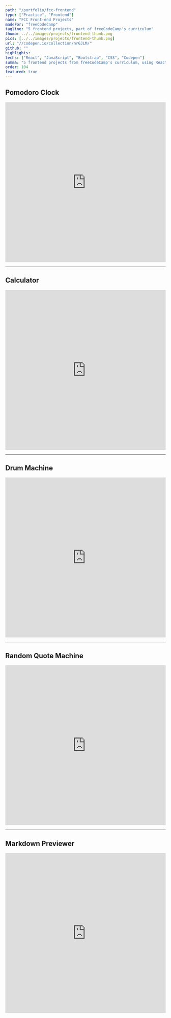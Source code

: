 ```yaml
---
path: "/portfolio/fcc-frontend"
type: ["Practice", "Frontend"]
name: "FCC Front-end Projects"
madeFor: "freeCodeCamp"
tagline: "5 frontend projects, part of freeCodeCamp's curriculum"
thumb: ../../images/projects/frontend-thumb.png
pics: [../../images/projects/frontend-thumb.png]
url: "//codepen.io/collection/nrGJLM/"
github: ""
highlights:
techs: ["React", "JavaScript", "Bootstrap", "CSS", "Codepen"]
summa: "5 frontend projects from freeCodeCamp's curriculum, using React for interative user interfaces and Bootstrap for styling."
order: 104
featured: true
---
```


## Pomodoro Clock

<iframe height="500" style="width: 100%;" scrolling="no" title="FCC: Frontend Projects- Pomodoro Clock" src="https://codepen.io/laylapku/embed/ExxNprZ?height=265&theme-id=0&default-tab=js,result" frameborder="no" allowtransparency="true" allowfullscreen="true">
  See the Pen <a href='https://codepen.io/laylapku/pen/ExxNprZ'>FCC: Frontend Projects- Pomodoro Clock</a> by Layla
  (<a href='https://codepen.io/laylapku'>@laylapku</a>) on <a href='https://codepen.io'>CodePen</a>.
</iframe>

---

## Calculator

<iframe height="500" style="width: 100%;" scrolling="no" title="FCC: Frontend Projects - Calculator" src="https://codepen.io/laylapku/embed/KKKNeEx?height=265&theme-id=0&default-tab=js,result" frameborder="no" allowtransparency="true" allowfullscreen="true">
  See the Pen <a href='https://codepen.io/laylapku/pen/KKKNeEx'>FCC: Frontend Projects - Calculator</a> by Layla
  (<a href='https://codepen.io/laylapku'>@laylapku</a>) on <a href='https://codepen.io'>CodePen</a>.
</iframe>

---

## Drum Machine

<iframe height="500" style="width: 100%;" scrolling="no" title="FCC: Frontend Projects - Drum Machine" src="https://codepen.io/laylapku/embed/XWWNBNJ?height=265&theme-id=0&default-tab=js,result" frameborder="no" allowtransparency="true" allowfullscreen="true">
  See the Pen <a href='https://codepen.io/laylapku/pen/XWWNBNJ'>FCC: Frontend Projects - Drum Machine</a> by Layla
  (<a href='https://codepen.io/laylapku'>@laylapku</a>) on <a href='https://codepen.io'>CodePen</a>.
</iframe>

---

## Random Quote Machine

<iframe height="500" style="width: 100%;" scrolling="no" title="FCC: Frontend Projects- Random Quote Machine" src="https://codepen.io/laylapku/embed/GRRNBMx?height=265&theme-id=0&default-tab=js,result" frameborder="no" allowtransparency="true" allowfullscreen="true">
  See the Pen <a href='https://codepen.io/laylapku/pen/GRRNBMx'>FCC: Frontend Projects- Random Quote Machine</a> by Layla
  (<a href='https://codepen.io/laylapku'>@laylapku</a>) on <a href='https://codepen.io'>CodePen</a>.
</iframe>

---

## Markdown Previewer

<iframe height="500" style="width: 100%;" scrolling="no" title="FCC: Frontend Projects - Markdown Previewer" src="https://codepen.io/laylapku/embed/NWWbBYo?height=265&theme-id=0&default-tab=js,result" frameborder="no" allowtransparency="true" allowfullscreen="true">
  See the Pen <a href='https://codepen.io/laylapku/pen/NWWbBYo'>FCC: Frontend Projects - Markdown Previewer</a> by Layla
  (<a href='https://codepen.io/laylapku'>@laylapku</a>) on <a href='https://codepen.io'>CodePen</a>.
</iframe>
